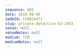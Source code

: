 ```yaml
---
sequence: 695
date: 2018-08-05
imdbId: tt0024471
slug: private-detective-62-1933
venue: null
venueNotes: null
medium: TCM
mediumNotes: null
---
```

